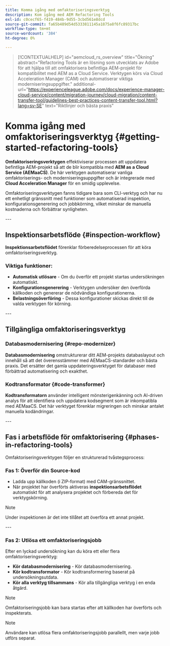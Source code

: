 ```yaml
---
title: Komma igång med omfaktoriseringsverktyg
description: Kom igång med AEM Refactoring Tools
exl-id: c0cecf65-f419-484b-9d55-3cbd561e8dcd
source-git-commit: fa65b489d54d5333811145a1875a8f6fc89317bc
workflow-type: tm+mt
source-wordcount: '384'
ht-degree: 0%

---
```



>[!CONTEXTUALHELP]
>id="aemcloud_rs_overview"
>title="Ökning"
>abstract="Refactoring Tools är en lösning som utvecklats av Adobe för att hjälpa till att omfaktorisera befintliga AEM-projekt för kompatibilitet med AEM as a Cloud Service. Verktygen körs via Cloud Acceleration Manager (CAM) och automatiserar viktiga moderniseringsuppgifter."
>additional-url="https://experienceleague.adobe.com/docs/experience-manager-cloud-service/content/migration-journey/cloud-migration/content-transfer-tool/guidelines-best-practices-content-transfer-tool.html?lang=sv-SE" text="Riktlinjer och bästa praxis"

# Komma igång med omfaktoriseringsverktyg {#getting-started-refactoring-tools}

**Omfaktoriseringsverktygen** effektiviserar processen att uppdatera befintliga AEM-projekt så att de blir kompatibla med **AEM as a Cloud Service (AEMaaCS)**. De här verktygen automatiserar vanliga omfaktoriserings- och moderniseringsuppgifter och är integrerade med **Cloud Acceleration Manager** för en smidig upplevelse.

Omfaktoriseringsverktygen fanns tidigare bara som CLI-verktyg och har nu ett enhetligt gränssnitt med funktioner som automatiserad inspektion, konfigurationsgenerering och jobbkörning, vilket minskar de manuella kostnaderna och förbättrar synligheten.

&#x200B;---

## Inspektionsarbetsflöde {#inspection-workflow}

**Inspektionsarbetsflödet** förenklar förberedelseprocessen för att köra omfaktoriseringsverktyg.

### Viktiga funktioner:

* **Automatisk utlösare** - Om du överför ett projekt startas undersökningen automatiskt.
* **Konfigurationsgenerering** - Verktygen undersöker den överförda källkoden och genererar de nödvändiga konfigurationerna.
* **Belastningsöverföring** - Dessa konfigurationer skickas direkt till de valda verktygen för körning.

&#x200B;---

## Tillgängliga omfaktoriseringsverktyg

### Databasmodernisering {#repo-modernizer}

**Databasmodernisering** omstrukturerar ditt AEM-projekts databaslayout och innehåll så att det överensstämmer med AEMaaCS-standarder och bästa praxis. Det ersätter det gamla uppdateringsverktyget för databaser med förbättrad automatisering och exakthet.

### Kodtransformator {#code-transformer}

**Kodtransformatorn** använder intelligent mönsterigenkänning och AI-driven analys för att identifiera och uppdatera kodsegment som är inkompatibla med AEMaaCS. Det här verktyget förenklar migreringen och minskar antalet manuella kodändringar.

&#x200B;---

## Fas i arbetsflöde för omfaktorisering {#phases-in-refactoring-tools}

Omfaktoriseringsverktygen följer en strukturerad tvåstegsprocess:

### Fas 1: Överför din Source-kod

* Ladda upp källkoden (i ZIP-format) med CAM-gränssnittet.
* När projektet har överförts aktiveras **inspektionsarbetsflödet** automatiskt för att analysera projektet och förbereda det för verktygskörning.

>[!NOTE]
>Under inspektionen är det inte tillåtet att överföra ett annat projekt.

&#x200B;---

### Fas 2: Utlösa ett omfaktoriseringsjobb

Efter en lyckad undersökning kan du köra ett eller flera omfaktoriseringsverktyg:

* **Kör databasmodernisering** - Kör databasmodernisering.
* **Kör kodtransformator** - Kör kodtransformering baserat på undersökningsutdata.
* **Kör alla verktyg tillsammans** - Kör alla tillgängliga verktyg i en enda åtgärd.

>[!NOTE]
>Omfaktoriseringsjobb kan bara startas efter att källkoden har överförts och inspekterats.

>[!NOTE]
>Användare kan utlösa flera omfaktoriseringsjobb parallellt, men varje jobb utförs separat.
